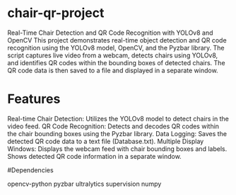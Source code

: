 # chair-qr-project

Real-Time Chair Detection and QR Code Recognition with YOLOv8 and OpenCV
This project demonstrates real-time object detection and QR code recognition using the YOLOv8 model, OpenCV, and the Pyzbar library. The script captures live video from a webcam, detects chairs using YOLOv8, and identifies QR codes within the bounding boxes of detected chairs. The QR code data is then saved to a file and displayed in a separate window.

# Features
Real-time Chair Detection: Utilizes the YOLOv8 model to detect chairs in the video feed.
QR Code Recognition: Detects and decodes QR codes within the chair bounding boxes using the Pyzbar library.
Data Logging: Saves the detected QR code data to a text file (Database.txt).
Multiple Display Windows:
Displays the webcam feed with chair bounding boxes and labels.
Shows detected QR code information in a separate window.

#Dependencies

opencv-python
pyzbar
ultralytics
supervision
numpy
